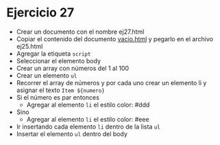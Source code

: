 # Ejercicio 27

* Crear un documento con el nombre ej27.html
* Copiar el contenido del documento [vacio.html](ejemplos/vacio.html) y pegarlo en el archivo ej25.html
* Agregar la etiqueta `script`
* Seleccionar el elemento body
* Crear un array con números del 1 al 100
* Crear un elemento `ul`
* Recorrer el array de números y por cada uno crear un elemento li y asignar el texto `Item ${numero}`
* Si el número es par entonces
  * Agregar al elemento `li` el estilo color: #ddd
* Sino
  * Agregar al elemento `li` el estilo color: #eee
* Ir insertando cada elemento `li` dentro de la lista `ul`
* Insertar el elemento `ul` dentro del body
